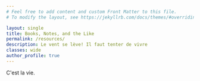 ```yaml
---
# Feel free to add content and custom Front Matter to this file.
# To modify the layout, see https://jekyllrb.com/docs/themes/#overriding-theme-defaults

layout: single
title: Books, Notes, and the Like
permalink: /resources/
description: Le vent se lève! Il faut tenter de vivre
classes: wide
author_profile: true
---
```


C'est la vie.